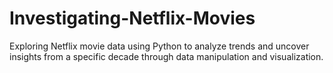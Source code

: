 # Investigating-Netflix-Movies
Exploring Netflix movie data using Python to analyze trends and uncover insights from a specific decade through data manipulation and visualization.
